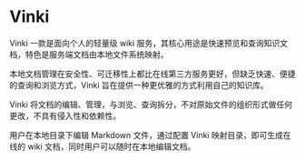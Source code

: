 # Vinki

Vinki 一款是面向个人的轻量级 wiki 服务，其核心用途是快速预览和查询知识文档，特色是服务端文档由本地文件系统映射。

本地文档管理在安全性、可迁移性上都比在线第三方服务更好，但缺乏快速、便捷的查询和浏览方式，Vinki 旨在提供一种更优雅的方式利用自己的知识库。

Vinki 将文档的编辑、管理，与浏览、查询拆分，不对原始文件的组织形式做任何更改，不具有侵入性和依赖性。

用户在本地目录下编辑 Markdown 文件，通过配置 Vinki 映射目录，即可生成在线的 wiki 文档，同时用户可以随时在本地编辑文档。
